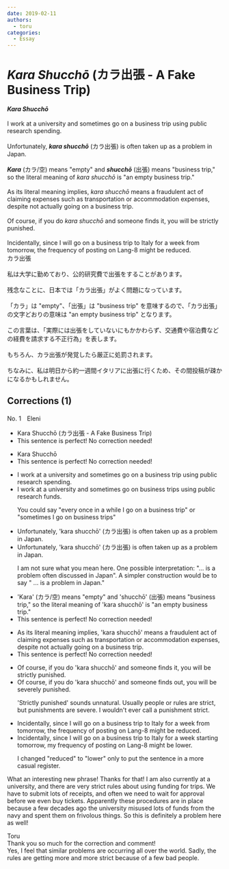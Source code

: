 ```yaml
---
date: 2019-02-11
authors:
  - toru
categories:
  - Essay
---
```


<h1 id="subject_show"><strong><em>Kara Shucchō</strong></em> (カラ出張 - A Fake Business Trip)</h1>
<div class="date" hidden>Feb 11, 2019 12:42</div>
<div id="post"><div id="body_show_ori">
<strong><em>Kara Shucchō</strong></em><br/><br/>I work at a university and sometimes go on a business trip using public research spending.<br/><br/>Unfortunately, <strong><em>kara shucchō</em></strong> (カラ出張) is often taken up as a problem in Japan.<br/><br/><strong><em>Kara</em></strong> (カラ/空) means "empty" and <strong><em>shucchō</em></strong> (出張) means "business trip," so the literal meaning of <em>kara shucchō</em> is "an empty business trip."<br/><br/>As its literal meaning implies, <em>kara shucchō</em> means a fraudulent act of claiming expenses such as transportation or accommodation expenses, despite not actually going on a business trip.<br/><br/>Of course, if you do <em>kara shucchō</em> and someone finds it, you will be strictly punished.<br/><br/>Incidentally, since I will go on a business trip to Italy for a week from tomorrow, the frequency of posting on Lang-8 might be reduced.
</div></div>

<!-- more -->

<div id="post_ja"><div id="body_show_mo">
カラ出張<br/><br/>私は大学に勤めており、公的研究費で出張をすることがあります。<br/><br/>残念なことに、日本では「カラ出張」がよく問題になっています。<br/><br/>「カラ」は "empty"、「出張」は "business trip" を意味するので、「カラ出張」の文字どおりの意味は "an empty business trip" となります。<br/><br/>この言葉は、「実際には出張をしていないにもかかわらず、交通費や宿泊費などの経費を請求する不正行為」を表します。<br/><br/>もちろん、カラ出張が発覚したら厳正に処罰されます。<br/><br/>ちなみに、私は明日から約一週間イタリアに出張に行くため、その間投稿が疎かになるかもしれません。
</div></div>

## Corrections (1)
<div id="block"><div class="first_name"> No. 1　<span class="just_name">Eleni</span></div><div id="block2">
<ul class="correction_field">
<li class="incorrect">Kara Shucchō (カラ出張 - A Fake Business Trip)</li>
<li class="corrected perfect">This sentence is perfect! No correction needed!</li>
</ul>
<ul class="correction_field">
<li class="incorrect">Kara Shucchō</li>
<li class="corrected perfect">This sentence is perfect! No correction needed!</li>
</ul>
<ul class="correction_field">
<li class="incorrect">I work at a university and sometimes go on a business trip using public research spending.</li>
<li class="corrected correct">
I work at a university and sometimes go on <span class="f_blue">business trips</span> using public research <span class="f_blue">funds</span>.
<p class="correction_comment">You could say "every once in a while I go on a business trip" or "sometimes I go on business trips"</p>
</li>
</ul>
<ul class="correction_field">
<li class="incorrect">Unfortunately, 'kara shucchō' (カラ出張) is often taken up as a problem in Japan.</li>
<li class="corrected correct">
Unfortunately, 'kara shucchō' (カラ出張) is often <span class="f_red">taken up</span> as a problem in Japan.
<p class="correction_comment">I am not sure what you mean here. One possible interpretation: "... is a problem often discussed in Japan". A simpler construction would be to say " ... is a problem in Japan."</p>
</li>
</ul>
<ul class="correction_field">
<li class="incorrect">'Kara' (カラ/空) means "empty" and 'shucchō' (出張) means "business trip," so the literal meaning of 'kara shucchō' is "an empty business trip."</li>
<li class="corrected perfect">This sentence is perfect! No correction needed!</li>
</ul>
<ul class="correction_field">
<li class="incorrect">As its literal meaning implies, 'kara shucchō' means a fraudulent act of claiming expenses such as transportation or accommodation expenses, despite not actually going on a business trip.</li>
<li class="corrected perfect">This sentence is perfect! No correction needed!</li>
</ul>
<ul class="correction_field">
<li class="incorrect">Of course, if you do 'kara shucchō' and someone finds it, you will be strictly punished.</li>
<li class="corrected correct">
Of course, if you do 'kara shucchō' and someone finds <span class="f_blue">out</span>, you will be <span class="f_blue">severely</span> punished.
<p class="correction_comment">'Strictly punished' sounds unnatural. Usually people or rules are strict, but punishments are severe. I wouldn't ever call a punishment strict.</p>
</li>
</ul>
<ul class="correction_field">
<li class="incorrect">Incidentally, since I will go on a business trip to Italy for a week from tomorrow, the frequency of posting on Lang-8 might be reduced.</li>
<li class="corrected correct">
Incidentally, since I will go on a business trip to Italy for a week <span class="f_blue">starting</span> tomorrow, <span class="f_blue">my</span> frequency of posting on Lang-8 might be <span class="f_gray">lower</span>.
<p class="correction_comment">I changed "reduced" to "lower" only to put the sentence in a more casual register.</p>
</li>
</ul>
<p class="comment_small">
 What an interesting new phrase! Thanks for that! I am also currently at a university, and there are very strict rules about using funding for trips. We have to submit lots of receipts, and often we need to wait for approval before we even buy tickets. Apparently these procedures are in place because a few decades ago the university misused lots of funds from the navy and spent them on frivolous things. So this is definitely a problem here as well!
</p>

</div><div class="name"><span class="just_name">Toru</span><br>
Thank you so much for the correction and comment!<br/>Yes, I feel that similar problems are occurring all over the world. Sadly, the rules are getting more and more strict because of a few bad people.
</div>
</div>
